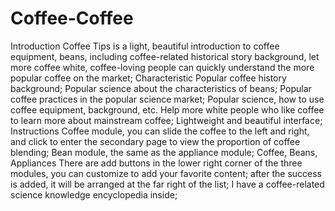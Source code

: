 # Coffee-Coffee
Introduction Coffee Tips is a light, beautiful introduction to coffee equipment, beans, including coffee-related historical story background, let more coffee white, coffee-loving people can quickly understand the more popular coffee on the market; Characteristic  Popular coffee history background; Popular science about the characteristics of beans; Popular coffee practices in the popular science market; Popular science, how to use coffee equipment, background, etc. Help more white people who like coffee to learn more about mainstream coffee; Lightweight and beautiful interface;  Instructions  Coffee module, you can slide the coffee to the left and right, and click to enter the secondary page to view the proportion of coffee blending; Bean module, the same as the appliance module; Coffee, Beans, Appliances There are add buttons in the lower right corner of the three modules, you can customize to add your favorite content; after the success is added, it will be arranged at the far right of the list; I have a coffee-related science knowledge encyclopedia inside;
